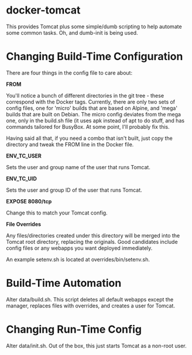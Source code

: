 # docker-tomcat

This provides Tomcat plus some simple/dumb scripting to help automate some
common tasks. Oh, and dumb-init is being used.

# Changing Build-Time Configuration

There are four things in the config file to care about:

**FROM**

You'll notice a bunch of different directories in the git tree - these
correspond with the Docker tags. Currently, there are only two sets of config
files, one for 'micro' builds that are based on Alpine, and 'mega' builds that
are built on Debian. The micro config deviates from the mega one, only in the
build.sh file (it uses apk instead of apt to do stuff, and has commands
tailored for BusyBox. At some point, I'll probably fix this.

Having said all that, if you need a combo that isn't built, just copy the
directory and tweak the FROM line in the Docker file.

**ENV_TC_USER**

Sets the user and group name of the user that runs Tomcat.

**ENV_TC_UID**

Sets the user and group ID of the user that runs Tomcat.

**EXPOSE 8080/tcp**

Change this to match your Tomcat config.

**File Overrides**

Any files/directories created under this directory will be merged into the
Tomcat root directory, replacing the originals. Good candidates include config
files or any webapps you want deployed immediately.

An example setenv.sh is located at overrides/bin/setenv.sh.

# Build-Time Automation

Alter data/build.sh. This script deletes all default webapps except the
manager, replaces files with overrides, and creates a user for Tomcat.

# Changing Run-Time Config

Alter data/init.sh. Out of the box, this just starts Tomcat as a non-root user.

